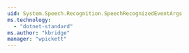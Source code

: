 ```yaml
---
uid: System.Speech.Recognition.SpeechRecognizedEventArgs
ms.technology: 
  - "dotnet-standard"
ms.author: "kbridge"
manager: "wpickett"
---
```

